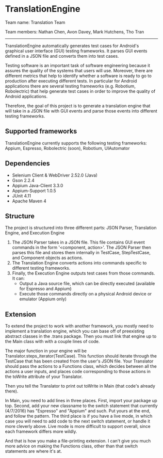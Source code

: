 # TranslationEngine

<p>Team name: Translation Team</p>
<p>Team members: Nathan Chen, Avon Davey, Mark Hutchens, Tho Tran</p>

<hr>

<p>
TranslationEngine automatically generates test cases for Android's graphical user interface (GUI) testing frameworks. It parses GUI events defined in a JSON file and converts them into test cases.
</p>

<p>
Testing software is an important task of software engineering because it assures the quality of the systems that users will use. Moreover, there are different metrics that help to identify whether a software is ready to go to production after executing different tests. In particular for Android applications there are several testing frameworks (e.g. Robotium, Robolectric) that help generate test cases in order to improve the quality of Android applications.
</p>

<p>
Therefore, the goal of this project is to generate a translation engine that will take in a JSON file with GUI events and parse those events into different testing frameworks.
</p>

## Supported frameworks
TranslationEngine currently supports the following testing frameworks: Appium, Espresso, Robolectric (soon), Robotium, UIAutomator

## Dependencies
 - Selenium Client & WebDriver 2.52.0 (Java)
 - Gson 2.2.4
 - Appium Java-Client 3.3.0
 - Appium-Support 1.0.5
 - JUnit 4.11
 - Apache Maven 4

## Structure
The project is structured into three different parts: JSON Parser, Translation Engine, and Execution Engine

1. The JSON Parser takes in a JSON file. This file contains GUI event commands in the form '&lt;component, action&gt;'. The JSON Parser then parses this file and stores them internally in TestCase,  StepTestCase, and Component objects as actions. 
2. The Translation Engine converts actions into commands specific to different testing frameworks. 
3. Finally, the Execution Engine outputs test cases from those commands. It can:
	- Output a Java source file, which can be directly executed (available for Espresso and Appium)
	- Execute those commands directly on a physical Android device or emulator (Appium only)

## Extension
To extend the project to work with another framework, you mostly need to implement a translation engine, which you can base off of preexisting abstract classes in the .trans package. Then you must link that engine up to the Main class with with a couple lines of code.

The major function in your engine will be Translator.steps_iterator(TestCase). This function should iterate through the TestCase that has been created from the user's JSON file. Your Translator should pass the actions to a Functions class, which decides between all the actions a user inputs, and places code corresponding to those actions in the toWrite attribute of your Translator.

Then you tell the Translator to print out toWrite in Main (that code's already there).

In Main, you need to add lines in three places. First, import your package up top. Second, add your new classname to the switch statement that currently (4/7/2016) has "Espresso" and "Appium" and such. Put yours at the end, and follow the pattern. The third place is if you have a live mode, in which case you will need to add code to the next switch statement, or handle it more cleverly above. Live mode is more difficult to support overall, since each framework differs more wildly.

And that is how you make a file-printing extension. I can't give you much more advice on making the Functions class, other than that switch statements are where it's at.
